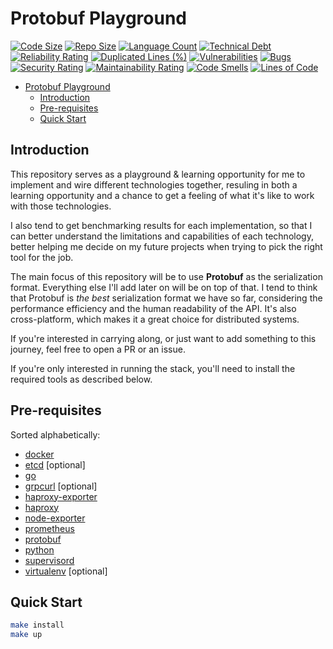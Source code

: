 # Protobuf Playground

[![Code Size](https://img.shields.io/github/languages/code-size/meysam81/protobuf-playground)](https://github.com/meysam81/protobuf-playground)
[![Repo Size](https://img.shields.io/github/repo-size/meysam81/protobuf-playground)](https://github.com/meysam81/protobuf-playground)
[![Language Count](https://img.shields.io/github/languages/count/meysam81/protobuf-playground)](https://github.com/meysam81/protobuf-playground)
[![Technical Debt](https://sonarcloud.io/api/project_badges/measure?project=meysam81_protobuf-playground&metric=sqale_index)](https://sonarcloud.io/summary/new_code?id=meysam81_protobuf-playground)
[![Reliability Rating](https://sonarcloud.io/api/project_badges/measure?project=meysam81_protobuf-playground&metric=reliability_rating)](https://sonarcloud.io/summary/new_code?id=meysam81_protobuf-playground)
[![Duplicated Lines (%)](https://sonarcloud.io/api/project_badges/measure?project=meysam81_protobuf-playground&metric=duplicated_lines_density)](https://sonarcloud.io/summary/new_code?id=meysam81_protobuf-playground)
[![Vulnerabilities](https://sonarcloud.io/api/project_badges/measure?project=meysam81_protobuf-playground&metric=vulnerabilities)](https://sonarcloud.io/summary/new_code?id=meysam81_protobuf-playground)
[![Bugs](https://sonarcloud.io/api/project_badges/measure?project=meysam81_protobuf-playground&metric=bugs)](https://sonarcloud.io/summary/new_code?id=meysam81_protobuf-playground)
[![Security Rating](https://sonarcloud.io/api/project_badges/measure?project=meysam81_protobuf-playground&metric=security_rating)](https://sonarcloud.io/summary/new_code?id=meysam81_protobuf-playground)
[![Maintainability Rating](https://sonarcloud.io/api/project_badges/measure?project=meysam81_protobuf-playground&metric=sqale_rating)](https://sonarcloud.io/summary/new_code?id=meysam81_protobuf-playground)
[![Code Smells](https://sonarcloud.io/api/project_badges/measure?project=meysam81_protobuf-playground&metric=code_smells)](https://sonarcloud.io/summary/new_code?id=meysam81_protobuf-playground)
[![Lines of Code](https://sonarcloud.io/api/project_badges/measure?project=meysam81_protobuf-playground&metric=ncloc)](https://sonarcloud.io/summary/new_code?id=meysam81_protobuf-playground)

<!-- START doctoc generated TOC please keep comment here to allow auto update -->
<!-- DON'T EDIT THIS SECTION, INSTEAD RE-RUN doctoc TO UPDATE -->

- [Protobuf Playground](#protobuf-playground)
  - [Introduction](#introduction)
  - [Pre-requisites](#pre-requisites)
  - [Quick Start](#quick-start)

<!-- END doctoc generated TOC please keep comment here to allow auto update -->

## Introduction

This repository serves as a playground & learning opportunity for me to
implement and wire different technologies together, resuling in both a learning
opportunity and a chance to get a feeling of what it's like to work with those
technologies.

I also tend to get benchmarking results for each implementation, so that I can
better understand the limitations and capabilities of each technology, better
helping me decide on my future projects when trying to pick the right tool for
the job.

The main focus of this repository will be to use **Protobuf** as the
serialization format. Everything else I'll add later on will be on top of that.
I tend to think that Protobuf is *the best* serialization format we have so far,
considering the performance efficiency and the human readability of the API.
It's also cross-platform, which makes it a great choice for distributed systems.

If you're interested in carrying along, or just want to add something to this
journey, feel free to open a PR or an issue.

If you're only interested in running the stack, you'll need to install the
required tools as described below.

## Pre-requisites

Sorted alphabetically:

- [docker](https://docs.docker.com/install/)
- [etcd](https://github.com/etcd-io/etcd) [optional]
- [go](https://golang.org/dl/)
- [grpcurl](https://github.com/fullstorydev/grpcurl) [optional]
- [haproxy-exporter](https://prometheus.io/download/#haproxy_exporter)
- [haproxy](http://www.haproxy.org/)
- [node-exporter](https://prometheus.io/download/#node_exporter)
- [prometheus](https://prometheus.io/download/#prometheus)
- [protobuf](https://github.com/protocolbuffers/protobuf#protocol-compiler-installation)
- [python](https://www.python.org/downloads/)
- [supervisord](http://supervisord.org/)
- [virtualenv](https://virtualenv.pypa.io/en/latest/installation.html) [optional]

## Quick Start

```bash
make install
make up
```
